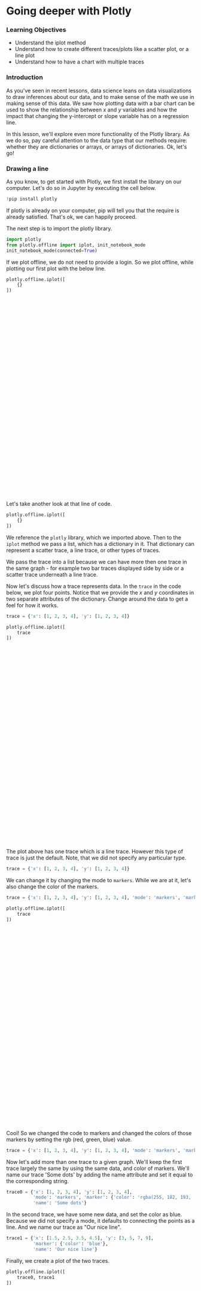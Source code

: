 
# Going deeper with Plotly

### Learning Objectives

* Understand the iplot method
* Understand how to create different traces/plots like a scatter plot, or a line plot
* Understand how to have a chart with multiple traces

### Introduction

As you've seen in recent lessons, data science leans on data visualizations to draw inferences about our data, and to make sense of the math we use in making sense of this data.  We saw how plotting data with a bar chart can be used to show the relationship between $x$ and $y$ variables and how the impact that changing the y-intercept or slope variable has on a regression line.  

In this lesson, we'll explore even more functionality of the Plotly library.  As we do so, pay careful attention to the data type that our methods require: whether they are dictionaries or arrays, or arrays of dictionaries.  Ok, let's go!

### Drawing a line

As you know, to get started with Plotly, we first install the library on our computer.  Let's do so in Jupyter by executing the cell below.


```python
!pip install plotly
```

If plotly is already on your computer, pip will tell you that the require is already satisfied.  That's ok, we can happily proceed.

The next step is to import the plotly library. 


```python
import plotly
from plotly.offline import iplot, init_notebook_mode
init_notebook_mode(connected=True)
```


<script>requirejs.config({paths: { 'plotly': ['https://cdn.plot.ly/plotly-latest.min']},});if(!window.Plotly) {{require(['plotly'],function(plotly) {window.Plotly=plotly;});}}</script>


If we plot offline, we do not need to provide a login.  So we plot offline, while plotting our first plot with the below line.


```python
plotly.offline.iplot([
    {}
])
```


<div id="3a85d414-1e12-4099-a932-97edc5e69ba0" style="height: 525px; width: 100%;" class="plotly-graph-div"></div><script type="text/javascript">require(["plotly"], function(Plotly) { window.PLOTLYENV=window.PLOTLYENV || {};window.PLOTLYENV.BASE_URL="https://plot.ly";Plotly.newPlot("3a85d414-1e12-4099-a932-97edc5e69ba0", [{}], {}, {"showLink": true, "linkText": "Export to plot.ly"})});</script>


Let's take another look at that line of code.
```python
plotly.offline.iplot([
    {}
])
```

We reference the `plotly` library, which we imported above.  Then to the `iplot` method we pass a list, which has a dictionary in it.  That dictionary can represent a scatter trace, a line trace, or other types of traces.  

We pass the trace into a list because we can have more then one trace in the same graph - for example two bar traces displayed side by side or a scatter trace underneath a line trace.  

Now let's discuss how a trace represents data.  In the `trace` in the code below, we plot four points.  Notice that we provide the $x$ and $y$ coordinates in two separate attributes of the dictionary.  Change around the data to get a feel for how it works.


```python
trace = {'x': [1, 2, 3, 4], 'y': [1, 2, 3, 4]}

plotly.offline.iplot([
    trace
])
```


<div id="e58e0367-a417-4863-a631-a873dc936967" style="height: 525px; width: 100%;" class="plotly-graph-div"></div><script type="text/javascript">require(["plotly"], function(Plotly) { window.PLOTLYENV=window.PLOTLYENV || {};window.PLOTLYENV.BASE_URL="https://plot.ly";Plotly.newPlot("e58e0367-a417-4863-a631-a873dc936967", [{"x": [1, 2, 3, 4], "y": [1, 2, 3, 4]}], {}, {"showLink": true, "linkText": "Export to plot.ly"})});</script>


The plot above has one trace which is a line trace.  However this type of trace is just the default.  Note, that we did not specify any particular type.

```python
trace = {'x': [1, 2, 3, 4], 'y': [1, 2, 3, 4]}
```

We can change it by changing the mode to `markers`.  While we are at it, let's also change the color of the markers.  


```python
trace = {'x': [1, 2, 3, 4], 'y': [1, 2, 3, 4], 'mode': 'markers', 'marker': {'color': 'rgba(255, 182, 193, .9)'}}

plotly.offline.iplot([
    trace
])
```


<div id="428fe276-9942-4b5e-94f6-8a989670cb26" style="height: 525px; width: 100%;" class="plotly-graph-div"></div><script type="text/javascript">require(["plotly"], function(Plotly) { window.PLOTLYENV=window.PLOTLYENV || {};window.PLOTLYENV.BASE_URL="https://plot.ly";Plotly.newPlot("428fe276-9942-4b5e-94f6-8a989670cb26", [{"x": [1, 2, 3, 4], "y": [1, 2, 3, 4], "mode": "markers", "marker": {"color": "rgba(255, 182, 193, .9)"}}], {}, {"showLink": true, "linkText": "Export to plot.ly"})});</script>


Cool!  So we changed the code to markers and changed the colors of those markers by setting the rgb (red, green, blue) value.

```python
trace = {'x': [1, 2, 3, 4], 'y': [1, 2, 3, 4], 'mode': 'markers', 'marker': {'color': 'rgba(255, 182, 193, .9)'}}
```

Now let's add more than one trace to a given graph.  We'll keep the first trace largely the same by using the same data, and color of markers.  We'll name our trace 'Some dots'  by adding the name attribute and set it equal to the corresponding string.


```python
trace0 = {'x': [1, 2, 3, 4], 'y': [1, 2, 3, 4], 
          'mode': 'markers', 'marker': {'color': 'rgba(255, 182, 193, .9)'}, 
          'name': 'Some dots'}
```

In the second trace, we have some new data, and set the color as blue.  Because we did not specify a mode, it defaults to connecting the points as a line.  And we name our trace as "Our nice line".   


```python
trace1 = {'x': [1.5, 2.5, 3.5, 4.5], 'y': [3, 5, 7, 9], 
          'marker': {'color': 'blue'},
          'name': 'Our nice line'}
```

Finally, we create a plot of the two traces.  


```python
plotly.offline.iplot([
    trace0, trace1
])
```


<div id="731b3213-d23e-46c1-b2d5-b3c5132c016b" style="height: 525px; width: 100%;" class="plotly-graph-div"></div><script type="text/javascript">require(["plotly"], function(Plotly) { window.PLOTLYENV=window.PLOTLYENV || {};window.PLOTLYENV.BASE_URL="https://plot.ly";Plotly.newPlot("731b3213-d23e-46c1-b2d5-b3c5132c016b", [{"x": [1, 2, 3, 4], "y": [1, 2, 3, 4], "mode": "markers", "marker": {"color": "rgba(255, 182, 193, .9)"}, "name": "Some dots"}, {"x": [1.5, 2.5, 3.5, 4.5], "y": [3, 5, 7, 9], "marker": {"color": "blue"}, "name": "Our nice line"}], {}, {"showLink": true, "linkText": "Export to plot.ly"})});</script>


### Working with types

So far, we have only worked with either scatter charts or line charts.  The two charts are really quite similar -- connecting lines versus no connecting lines  -- and plotly treats them as such.  However, there are other ways of viewing the world beyond dots and lines.  Now let's see how.

For example, we can make a bar chart, simply by specifying the in our dictionary that the `type` is `bar` for a `bar` trace.


```python
bar_trace = {'type': 'bar', 'x': ['bobby', 'susan', 'eli', 'malcolm'], 'y': [3, 5, 7, 9], 'marker': {'color': 'blue'}, 'name': 'Our nice bar trace'}

plotly.offline.iplot([
    bar_trace
])
```


<div id="eda06702-234a-4fea-b4c2-fcc22641800d" style="height: 525px; width: 100%;" class="plotly-graph-div"></div><script type="text/javascript">require(["plotly"], function(Plotly) { window.PLOTLYENV=window.PLOTLYENV || {};window.PLOTLYENV.BASE_URL="https://plot.ly";Plotly.newPlot("eda06702-234a-4fea-b4c2-fcc22641800d", [{"type": "bar", "x": ["bobby", "susan", "eli", "malcolm"], "y": [3, 5, 7, 9], "marker": {"color": "blue"}, "name": "Our nice bar trace"}], {}, {"showLink": true, "linkText": "Export to plot.ly"})});</script>


Now another way to create a bar chart is to use the constructor provided by plotly.  It's not too tricky to do so.  First, we import our `graph_objs` library from Plotly.  And then we call the bar chart constructor. 


```python
from plotly import graph_objs 

bar_trace_via_constructor = graph_objs.Bar(
            x=['bobby', 'susan', 'eli', 'malcolm'],
            y=[3, 5, 7, 9]
    )

bar_trace_via_constructor
```




    {'type': 'bar', 'x': ['bobby', 'susan', 'eli', 'malcolm'], 'y': [3, 5, 7, 9]}



We refer to the function `graph_objs.Bar` as a constructor because it literally constructs python dictionaries with a key of `type` that equals `bar`.  Then, we can pass this dictionary to our `iplot` method to display our bar chart.


```python
bar_trace_via_constructor = graph_objs.Bar(
            x=['bobby', 'susan', 'eli', 'malcolm'],
            y=[3, 5, 7, 9]
    )


plotly.offline.iplot([
    bar_trace_via_constructor
])
```


<div id="feae0ef3-682c-45d1-b96d-e4878c184f88" style="height: 525px; width: 100%;" class="plotly-graph-div"></div><script type="text/javascript">require(["plotly"], function(Plotly) { window.PLOTLYENV=window.PLOTLYENV || {};window.PLOTLYENV.BASE_URL="https://plot.ly";Plotly.newPlot("feae0ef3-682c-45d1-b96d-e4878c184f88", [{"type": "bar", "x": ["bobby", "susan", "eli", "malcolm"], "y": [3, 5, 7, 9]}], {}, {"showLink": true, "linkText": "Export to plot.ly"})});</script>


Now let's look at some constructors for make other traces.  


```python
graph_objs.Scatter()
```




    {'type': 'scatter'}




```python
graph_objs.Pie()
```




    {'type': 'pie'}



And of course, we can always use the dictionary constructor to create our dictionaries.


```python
pie_trace = dict(type="pie", labels=["chocolate", "vanilla", "strawberry"], values=[10, 5, 15])

plotly.offline.iplot([
    pie_trace
])
```


<div id="464546ec-26b8-45fc-85dd-2778fbb02ee4" style="height: 525px; width: 100%;" class="plotly-graph-div"></div><script type="text/javascript">require(["plotly"], function(Plotly) { window.PLOTLYENV=window.PLOTLYENV || {};window.PLOTLYENV.BASE_URL="https://plot.ly";Plotly.newPlot("464546ec-26b8-45fc-85dd-2778fbb02ee4", [{"type": "pie", "labels": ["chocolate", "vanilla", "strawberry"], "values": [10, 5, 15]}], {}, {"showLink": true, "linkText": "Export to plot.ly"})});</script>


### Modifying a Chart Layout

So far we have seen how to specify attributes of traces or charts, which display our data.  Now let's see how to modify the overall layout in our chart.

Note that the format of our traces will not change.


```python
trace_of_data = {'x': [1.5, 2.5, 3.5, 4.5], 'y': [3, 5, 7, 9], 
                 'marker': {'color': 'blue'},
                 'name': 'Our nice line'}
```

However, instead of passing to our `iplot` function an array of traces, we pass our `iplot` function a dictionary with a `data` key, which has a value of an array of traces.  And a `layout` key, with a value of a dictionary representing our layout.


```python
layout = {'title': 'Scatter Plot'}
trace_of_data = {'x': [1.5, 2.5, 3.5, 4.5], 'y': [3, 5, 7, 9], 'marker': {'color': 'blue'}, 'name': 'Our nice line'}

figure = {'data': [trace_of_data], 'layout': layout}

plotly.offline.iplot(figure)
```


<div id="b6fb3a9b-9e10-4c0a-a9f1-f04425141759" style="height: 525px; width: 100%;" class="plotly-graph-div"></div><script type="text/javascript">require(["plotly"], function(Plotly) { window.PLOTLYENV=window.PLOTLYENV || {};window.PLOTLYENV.BASE_URL="https://plot.ly";Plotly.newPlot("b6fb3a9b-9e10-4c0a-a9f1-f04425141759", [{"x": [1.5, 2.5, 3.5, 4.5], "y": [3, 5, 7, 9], "marker": {"color": "blue"}, "name": "Our nice line"}], {"title": "Scatter Plot"}, {"showLink": true, "linkText": "Export to plot.ly"})});</script>


So above we used the `layout` to name our plot's title.  Now that we have used `layout` to specify our chart's title, let's also use it to specify our x axis range and y axis range.  Currently, we are allowing Plotly to automatically set our range.  But we can also specify this.


```python
layout = {'title': 'Scatter Plot', 'xaxis': {'range': [1, 10]}, 'yaxis': {'range': [1, 10]}}
trace_of_data = {'x': [1.5, 2.5, 3.5, 4.5], 'y': [3, 5, 7, 9], 'marker': {'color': 'blue'}, 'name': 'Our nice line'}

figure = {'data': [trace_of_data], 'layout': layout}

plotly.offline.iplot(figure)
```


<div id="43720a27-19ee-4e0e-91b1-587492959219" style="height: 525px; width: 100%;" class="plotly-graph-div"></div><script type="text/javascript">require(["plotly"], function(Plotly) { window.PLOTLYENV=window.PLOTLYENV || {};window.PLOTLYENV.BASE_URL="https://plot.ly";Plotly.newPlot("43720a27-19ee-4e0e-91b1-587492959219", [{"x": [1.5, 2.5, 3.5, 4.5], "y": [3, 5, 7, 9], "marker": {"color": "blue"}, "name": "Our nice line"}], {"title": "Scatter Plot", "xaxis": {"range": [1, 10]}, "yaxis": {"range": [1, 10]}}, {"showLink": true, "linkText": "Export to plot.ly"})});</script>


So now, we can better see how the chart shows the proportional change between x and y values.

### Summary

In this section we saw how we can use Plotly's library to create data visualisations.  We create different traces to represent our data, with each trace represented as a dictionary which is passed to our `iplot` method.  We saw we can have multiple traces displayed in the chart, as the traces are wrapped in an array.  We saw that even when we use constructors like `graph_objs.Bar` to create a chart, all this does is create a dictionary which is then passed to our `iplot` method.  Then we moved onto modifying our layout for our charts, which is also just a python dictionary.  
